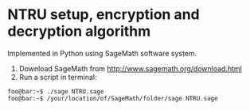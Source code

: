 # NTRU setup, encryption and decryption algorithm

Implemented in Python using SageMath software system.

1. Download SageMath from http://www.sagemath.org/download.html
2. Run a script in terminal:
```console
foo@bar:~$ ./sage NTRU.sage
foo@bar:~$ /your/location/of/SageMath/folder/sage NTRU.sage
```
